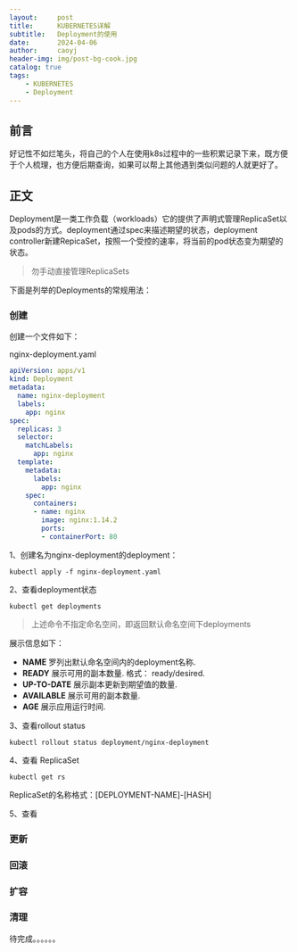 ```yaml
---
layout:     post
title:      KUBERNETES详解
subtitle:   Deployment的使用
date:       2024-04-06
author:     caoyj
header-img: img/post-bg-cook.jpg
catalog: true
tags:
    - KUBERNETES
    - Deployment
---
```


## 前言

好记性不如烂笔头，将自己的个人在使用k8s过程中的一些积累记录下来，既方便于个人梳理，也方便后期查询，如果可以帮上其他遇到类似问题的人就更好了。

## 正文

Deployment是一类工作负载（workloads）它的提供了声明式管理ReplicaSet以及pods的方式。deployment通过spec来描述期望的状态，deployment controller新建RepicaSet，按照一个受控的速率，将当前的pod状态变为期望的状态。

> 勿手动直接管理ReplicaSets

下面是列举的Deployments的常规用法：

### 创建

创建一个文件如下：

nginx-deployment.yaml

```yaml
apiVersion: apps/v1
kind: Deployment
metadata:
  name: nginx-deployment
  labels:
    app: nginx
spec:
  replicas: 3
  selector:
    matchLabels:
      app: nginx
  template:
    metadata:
      labels:
        app: nginx
    spec:
      containers:
      - name: nginx
        image: nginx:1.14.2
        ports:
        - containerPort: 80
```

1、创建名为nginx-deployment的deployment：

```shell
kubectl apply -f nginx-deployment.yaml
```

2、查看deployment状态

```shell
kubectl get deployments
```

>上述命令不指定命名空间，即返回默认命名空间下deployments

展示信息如下：
- **NAME** 罗列出默认命名空间内的deployment名称.
- **READY** 展示可用的副本数量. 格式： ready/desired.
- **UP-TO-DATE** 展示副本更新到期望值的数量.
- **AVAILABLE** 展示可用的副本数量.
- **AGE** 展示应用运行时间.

3、查看rollout status

```shell
kubectl rollout status deployment/nginx-deployment
```

4、查看 ReplicaSet

```shell
kubectl get rs
```

 ReplicaSet的名称格式：[DEPLOYMENT-NAME]-[HASH]

5、查看


### 更新

### 回滚

### 扩容

### 清理





待完成。。。。。。